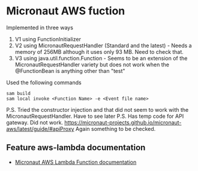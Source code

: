 # Micronaut AWS fuction
Implemented in three ways
1. V1 using FunctionInitializer
2. V2 using MicronautRequestHandler (Standard and the latest) - Needs a memory of 256MB although it uses only 93 MB. Need to check that. 
3. V3 using java.util.function.Function - Seems to be an extension of the MicronautRequestHandler variety but does not work when the @FunctionBean is anything other than "test"

Used the following commands
```
sam build
sam local invoke <Function Name> -e <Event file name>
```

P.S. Tried the constructor injection and that did not seem to work with the MicronautRequestHandler. Have to see later
P.S. Has temp code for API gateway. Did not work. https://micronaut-projects.github.io/micronaut-aws/latest/guide/#apiProxy 
     Again something to be checked.
## Feature aws-lambda documentation

- [Micronaut AWS Lambda Function documentation](https://micronaut-projects.github.io/micronaut-aws/latest/guide/index.html#lambda)

